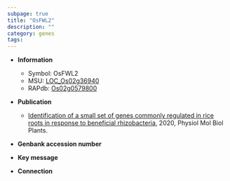 ```yaml
---
subpage: true
title: "OsFWL2"
description: ""
category: genes
tags: 
---
```


* **Information**  
    + Symbol: OsFWL2  
    + MSU: [LOC_Os02g36940](http://rice.plantbiology.msu.edu/cgi-bin/ORF_infopage.cgi?orf=LOC_Os02g36940)  
    + RAPdb: [Os02g0579800](http://rapdb.dna.affrc.go.jp/viewer/gbrowse_details/irgsp1?name=Os02g0579800)  

* **Publication**  
    + [Identification of a small set of genes commonly regulated in rice roots in response to beneficial rhizobacteria](http://www.ncbi.nlm.nih.gov/pubmed?term=Identification+of+a+small+set+of+genes+commonly+regulated+in+rice+roots+in+response+to+beneficial+rhizobacteria%5BTitle%5D), 2020, Physiol Mol Biol Plants.

* **Genbank accession number**  

* **Key message**  

* **Connection**  



